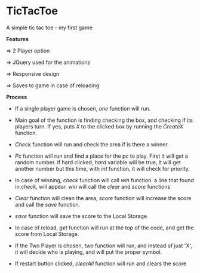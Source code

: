 # TicTacToe

A simple tic tac toe - my first game

**Features**

=> 2 Player option

=> JQuery used for the animations

=> Responsive design

=> Saves to game in case of reloading

**Process**

- If a single player game is chosen, *one* function will run.

- Main goal of the function is finding checking the box, and checking if its players turn. If yes, puts *X* to the clicked box by running the *CreateX* function.

- *Check* function will run and check the area if is there a winner.

- *Pc* function will run and find a place for the pc to play. First it will get a random number. if hard clicked, *hard* variable will be true, it will get another number but this time, with *int* function, it will check for priority. 

- In case of winning, *check* function will call *win* function. a line that found in *check*, will appear. *win* will call the *clear* and *score* functions

- *Clear* function will clean the area, *score* function will increase the score and call the *save* function.

- *save* function will save the score to the Local Storage.

- In case of reload, *get* function will run at the top of the code, and get the score from Local Storage.

- If the Two Player is chosen, *two* function will run, and instead of just 'X', it will decide who is playing, and will put the proper symbol.

- If restart button clicked, *clearAll* function will run and clears the score